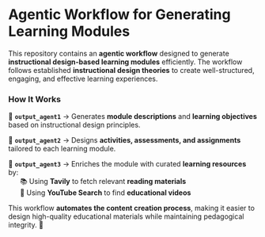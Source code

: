 # **Agentic Workflow for Generating Learning Modules**  

This repository contains an **agentic workflow** designed to generate **instructional design-based learning modules** efficiently. The workflow follows established **instructional design theories** to create well-structured, engaging, and effective learning experiences.  

### **How It Works**  

🔹 **`output_agent1`** → Generates **module descriptions** and **learning objectives** based on instructional design principles.  

🔹 **`output_agent2`** → Designs **activities, assessments, and assignments** tailored to each learning module.  

🔹 **`output_agent3`** → Enriches the module with curated **learning resources** by:  
&nbsp;&nbsp;&nbsp;&nbsp;&nbsp;&nbsp;📚 Using **Tavily** to fetch relevant **reading materials**  
&nbsp;&nbsp;&nbsp;&nbsp;&nbsp;&nbsp;🎥 Using **YouTube Search** to find **educational videos**  

This workflow **automates the content creation process**, making it easier to design high-quality educational materials while maintaining pedagogical integrity. 🚀  
